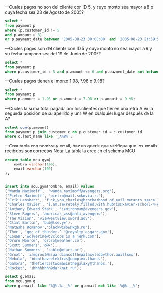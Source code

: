 --Cuales pagos no son del cliente con ID 5, y cuyo monto sea mayor a 8 o cuya fecha sea 23 de Agosto de 2005?

```sql
select *
from payment p 
where (p.customer_id != 5
and p.amount > 8)
or p.payment_date between '2005-08-23 00:00:00' and '2005-08-23 23:59:59';
```

--Cuales pagos son del cliente con ID 5 y cuyo monto no sea mayor a 6 y su fecha tampoco sea del 19 de Junio de 2005?
```sql
select *
from payment p
where p.customer_id = 5 and p.amount <= 6 and p.payment_date not between '2005-06-19 00:00:00' and '2005-06-19 23:59:59';
```
--Cuales pagos tienen el monto 1.98, 7.98 o 9.98?
```sql
select *
from payment p
where p.amount = 1.98 or p.amount = 7.98 or p.amount = 9.98; 
```

--Cuales la suma total pagada por los clientes que tienen una letra A en la segunda posición de su apellido y una W en cualquier lugar después de la A?
```sql
select sum(p.amount) 
from payment p join customer c on p.customer_id = c.customer_id 
where c.last_name like '_A%W%';
```

--Crea tabla con nombre y email, haz un querie que verifique que los emails recibidos son correctos
Nota: La tabla la cree en el schema MCU
```sql
create table mcu.gym(
	nombre varchar(100),
	email varchar(100)
);


insert into mcu.gym(nombre, email) values 
('Wanda Maximoff',	'wanda.maximoff@avengers.org'), 
('Pietro Maximoff', 'pietro@mail.sokovia.ru'),
('Erik Lensherr', 'fuck_you_charles@brotherhood.of.evil.mutants.space'),
('Charles Xavier', 'i.am.secretely.filled.with.hubris@xavier-school-4-gifted-youngste.'),
('Anthony Edward Stark', 'iamironman@avengers.gov'),
('Steve Rogers', 'americas_ass@anti_avengers'),
('The Vision', 'vis@westview.sword.gov'),
('Clint Barton', 'bul@lse.ye'),
('Natasha Romanov','blackwidow@kgb.ru'),
('Thor', 'god_of_thunder-^_^@royalty.asgard.gov'),
('Logan','wolverine@cyclops_is_a_jerk.com'),
('Ororo Monroe', 'ororo@weather.co'), 
('Scott Summers','o@x'),
('Nathan Summers', 'cable@xfact.or'), 
('Groot', 'iamgroot@asgardiansofthegalaxyledbythor.quillsux'),
('Nebula', 'idonthaveelektras@complex.thanos'),
('Gamora', 'thefiercestwomaninthegalaxy@thanos.'),
('Rocket', 'shhhhhhhh@darknet.ru');
```
```sql
select g.email 
from mcu.gym g 
where g.email  like '%@%.%.__%' or g.email not like '%@%.__%';
```
